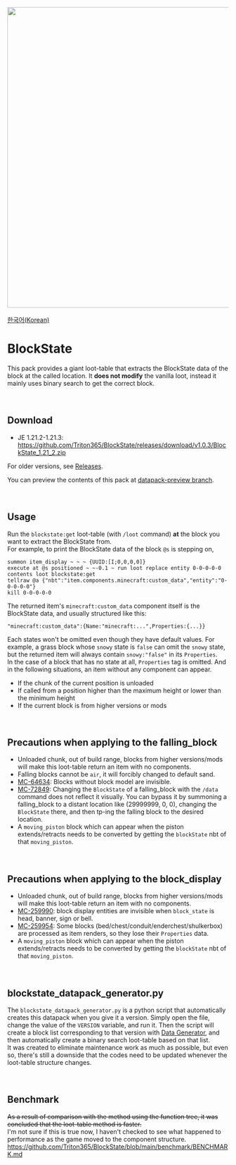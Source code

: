 <img src="https://user-images.githubusercontent.com/93764565/224527804-182f2369-8739-428b-8d2c-56ed234983e0.gif" width="682"><br>
<br>
[한국어(Korean)](https://github.com/Triton365/BlockState/blob/main/README_KR.md)<br>

# BlockState
This pack provides a giant loot-table that extracts the BlockState data of the block at the called location. It **does not modify** the vanilla loot, instead it mainly uses binary search to get the correct block.<br>
<br><br>

## Download
- JE 1.21.2-1.21.3: <https://github.com/Triton365/BlockState/releases/download/v1.0.3/BlockState_1.21_2.zip>


For older versions, see [Releases](https://github.com/Triton365/BlockState/releases).

You can preview the contents of this pack at [datapack-preview branch](https://github.com/Triton365/BlockState/tree/datapack-preview).
<br><br><br>

## Usage
Run the `blockstate:get` loot-table (with `/loot` command) **at** the block you want to extract the BlockState from.<br>
For example, to print the BlockState data of the block `@s` is stepping on,<br>
```mcfunction
summon item_display ~ ~ ~ {UUID:[I;0,0,0,0]}
execute at @s positioned ~ ~-0.1 ~ run loot replace entity 0-0-0-0-0 contents loot blockstate:get
tellraw @a {"nbt":"item.components.minecraft:custom_data","entity":"0-0-0-0-0"}
kill 0-0-0-0-0
```
The returned item's `minecraft:custom_data` component itself is the BlockState data, and usually structured like this:<br>
```
"minecraft:custom_data":{Name:"minecraft:...",Properties:{...}}
```
Each states won't be omitted even though they have default values. For example, a grass block whose `snowy` state is `false` can omit the `snowy` state, but the returned item will always contain `snowy:"false"` in its `Properties`.<br>
In the case of a block that has no state at all, `Properties` tag is omitted. And in the following situations, an item without any component can appear.
- If the chunk of the current position is unloaded
- If called from a position higher than the maximum height or lower than the minimum height
- If the current block is from higher versions or mods
<br><br><br>

## Precautions when applying to the falling_block
- Unloaded chunk, out of build range, blocks from higher versions/mods will make this loot-table return an item with no components.
- Falling blocks cannot be `air`, it will forcibly changed to default sand.
- [MC-64634](https://bugs.mojang.com/browse/MC-64634): Blocks without block model are invisible.
- [MC-72849](https://bugs.mojang.com/browse/MC-72849): Changing the `BlockState` of a falling_block with the `/data` command does not reflect it visually. You can bypass it by summoning a falling_block to a distant location like (29999999, 0, 0), changing the `BlockState` there, and then tp-ing the falling block to the desired location.
- A `moving_piston` block which can appear when the piston extends/retracts needs to be converted by getting the `blockState` nbt of that `moving_piston`.
<br><br><br>

## Precautions when applying to the block_display
- Unloaded chunk, out of build range, blocks from higher versions/mods will make this loot-table return an item with no components.
- [MC-259990](https://bugs.mojang.com/browse/MC-259990): block display entities are invisible when `block_state` is head, banner, sign or bell.
- [MC-259954](https://bugs.mojang.com/browse/MC-259954): Some blocks (bed/chest/conduit/enderchest/shulkerbox) are processed as item renders, so they lose their `Properties` data.
- A `moving_piston` block which can appear when the piston extends/retracts needs to be converted by getting the `blockState` nbt of that `moving_piston`.
<br><br><br>

## blockstate_datapack_generator.py
The `blockstate_datapack_generator.py` is a python script that automatically creates this datapack when you give it a version. Simply open the file, change the value of the `VERSION` variable, and run it. Then the script will create a block list corresponding to that version with [Data Generator](https://minecraft.fandom.com/wiki/Tutorials/Running_the_data_generator), and then automatically create a binary search loot-table based on that list.<br>
It was created to eliminate maintenance work as much as possible, but even so, there's still a downside that the codes need to be updated whenever the loot-table structure changes.<br>
<br><br>

## Benchmark
~~As a result of comparison with the method using the function tree, it was concluded that the loot-table method is faster.~~<br>
I'm not sure if this is true now, I haven't checked to see what happened to performance as the game moved to the component structure.<br>
<https://github.com/Triton365/BlockState/blob/main/benchmark/BENCHMARK.md><br>
<br><br>
